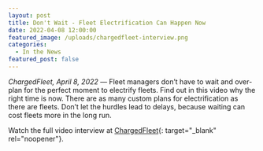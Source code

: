 ```yaml
---
layout: post
title: Don't Wait - Fleet Electrification Can Happen Now
date: 2022-04-08 12:00:00
featured_image: /uploads/chargedfleet-interview.png
categories:
  - In the News
featured_post: false
---
```

*ChargedFleet, April 8, 2022* — Fleet managers don’t have to wait and over-plan for the perfect moment to electrify fleets. Find out in this video why the right time is now. There are as many custom plans for electrification as there are fleets. Don’t let the hurdles lead to delays, because waiting can cost fleets more in the long run.

Watch the full video interview at [ChargedFleet](https://www.chargedfleet.com/10166546/dont-wait-fleet-electrification-can-happen-now){: target="_blank" rel="noopener"}.
